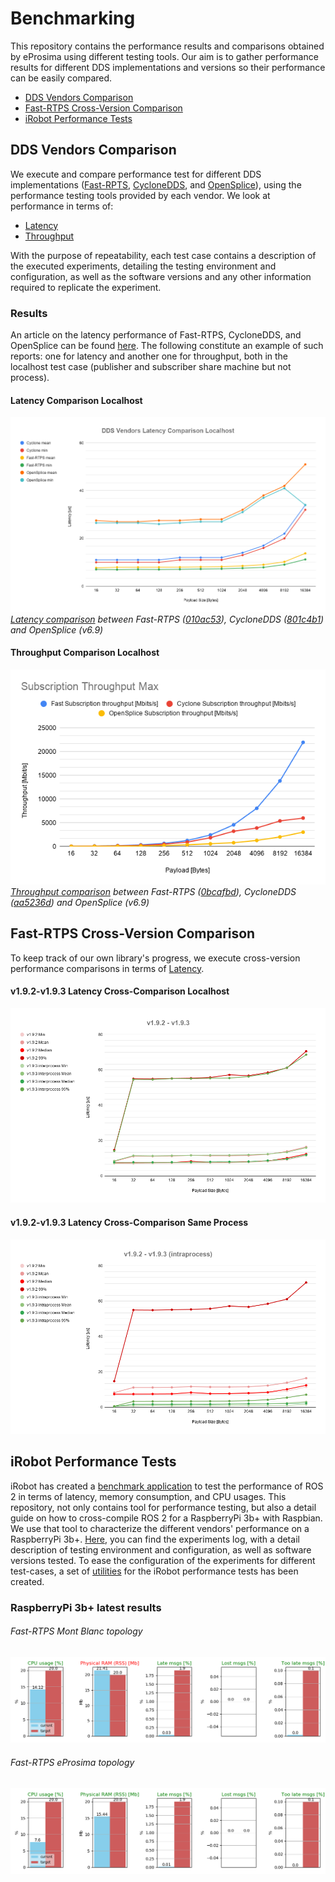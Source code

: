 # Benchmarking
This repository contains the performance results and comparisons obtained by eProsima using different testing tools. Our aim is to gather performance results for different DDS implementations and versions so their performance can be easily compared.

* [DDS Vendors Comparison](#dds-vendors-comparison)
* [Fast-RTPS Cross-Version Comparison](#fast-rtps-cross-version-comparison)
* [iRobot Performance Tests](#irobot-performance-tests)

## DDS Vendors Comparison
We execute and compare performance test for different DDS implementations ([Fast-RPTS](https://github.com/eProsima/Fast-RTPS), [CycloneDDS](https://github.com/eclipse-cyclonedds/cyclonedds), and [OpenSplice](https://github.com/ADLINK-IST/opensplice)), using the performance testing tools provided by each vendor. We look at performance in terms of:

* [Latency](performance_results/dds_vendors_comparisons/latency)
* [Throughput](performance_results/dds_vendors_comparisons/throughput)

With the purpose of repeatability, each test case contains a description of the executed experiments, detailing the testing environment and configuration, as well as the software versions and any other information required to replicate the experiment.

### Results
An article on the latency performance of Fast-RTPS, CycloneDDS, and OpenSplice can be found [here](https://www.eprosima.com/index.php/resources-all/performance/fast-rtps-vs-cyclone-dds). The following constitute an example of such reports: one for latency and another one for throughput, both in the localhost test case (publisher and subscriber share machine but not process).

#### Latency Comparison Localhost
![](performance_results/dds_vendors_comparisons/latency/localhost/comparisons/2019-09-23_07-28-16.png)
*[Latency comparison](performance_results/dds_vendors_comparisons/latency/localhost/comparisons/2019-09-23_07-28-16.png) between Fast-RTPS ([010ac53](https://github.com/eProsima/Fast-RTPS/commits/010ac536619f02c63b380658059d1f98ed50e964)), CycloneDDS ([801c4b1](https://github.com/eclipse-cyclonedds/cyclonedds/commits/801c4b14566a15c08261818a1192b1d16d055d8e)) and OpenSplice (v6.9)*

#### Throughput Comparison Localhost
![](performance_results/dds_vendors_comparisons/throughput/localhost/comparisons/2019-11-04_15-39-11.png)
*[Throughput comparison](performance_results/dds_vendors_comparisons/throughput/localhost/comparisons/2019-11-04_15-39-11.png) between Fast-RTPS ([0bcafbd](https://github.com/eProsima/Fast-RTPS/commits/0bcafbde1c6fa3ef7285819980f932df910dba61)), CycloneDDS ([aa5236d](https://github.com/eclipse-cyclonedds/cyclonedds/commits/aa5236dea46b82e6db26a0c87b90cedeca465524)) and OpenSplice (v6.9)*

## Fast-RTPS Cross-Version Comparison
To keep track of our own library's progress, we execute cross-version performance comparisons in terms of [Latency](performance_results/fastrtps/latency).

#### v1.9.2-v1.9.3 Latency Cross-Comparison Localhost
![](performance_results/fastrtps/latency/comparisons/v192-v193/v192-v193.png)

#### v1.9.2-v1.9.3 Latency Cross-Comparison Same Process
![](performance_results/fastrtps/latency/comparisons/v192-v193/v192-v193_intraprocess.png)

## iRobot Performance Tests
iRobot has created a [benchmark application](https://github.com/irobot-ros/ros2-performance/) to test the performance of ROS 2 in terms of latency, memory consumption, and CPU usages.
This repository, not only contains tool for performance testing, but also a detail guide on how to cross-compile ROS 2 for a RaspberryPi 3b+ with Raspbian.
We use that tool to characterize the different vendors' performance on a RaspberryPi 3b+.
[Here](performance_results/irobot_tests/rpi_raspbian/README.md), you can find the experiments log, with a detail description of testing environment and configuration, as well as software versions tested.
To ease the configuration of the experiments for different test-cases, a set of [utilities](scripts/irobot_tests) for the iRobot performance tests has been created.

### RaspberryPi 3b+ latest results
###### Fast-RTPS Mont Blanc topology

![fastrtps_mont_blanc](performance_results/irobot_tests/rpi_raspbian/2019-12-11_08-05-42/plots/fastrtps_mont_blanc.png)

###### Fast-RTPS eProsima topology

![fastrtps_mont_blanc](performance_results/irobot_tests/rpi_raspbian/2019-12-11_08-05-42/plots/fastrtps_eprosima.png)